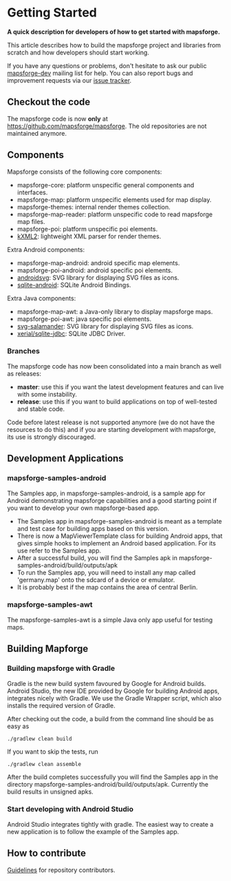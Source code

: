 # Getting Started

**A quick description for developers of how to get started with mapsforge.**

This article describes how to build the mapsforge project and libraries from scratch and how developers should start working.

If you have any questions or problems, don't hesitate to ask our public [mapsforge-dev](https://groups.google.com/group/mapsforge-dev) mailing list for help. You can also report bugs and improvement requests via our [issue tracker](https://github.com/mapsforge/mapsforge/issues).

## Checkout the code

The mapsforge code is now **only** at https://github.com/mapsforge/mapsforge. The old repositories are not maintained anymore.

## Components

Mapsforge consists of the following core components:

- mapsforge-core: platform unspecific general components and interfaces.
- mapsforge-map: platform unspecific elements used for map display.
- mapsforge-themes: internal render themes collection.
- mapsforge-map-reader: platform unspecific code to read mapsforge map files.
- mapsforge-poi: platform unspecific poi elements.
- [kXML2](http://www.kxml.org/): lightweight XML parser for render themes.

Extra Android components:

- mapsforge-map-android: android specific map elements.
- mapsforge-poi-android: android specific poi elements.
- [androidsvg](http://bigbadaboom.github.io/androidsvg/): SVG library for displaying SVG files as icons.
- [sqlite-android](https://sqlite.org/android/): SQLite Android Bindings.

Extra Java components:

- mapsforge-map-awt: a Java-only library to display mapsforge maps.
- mapsforge-poi-awt: java specific poi elements.
- [svg-salamander](https://github.com/blackears/svgSalamander): SVG library for displaying SVG files as icons.
- [xerial/sqlite-jdbc](https://github.com/xerial/sqlite-jdbc): SQLite JDBC Driver.

### Branches

The mapsforge code has now been consolidated into a main branch as well as releases:
- **master**: use this if you want the latest development features and can live with some instability.
- **release**: use this if you want to build applications on top of well-tested and stable code.

Code before latest release is not supported anymore (we do not have the resources to do this) and if you are starting development with mapsforge, its use is strongly discouraged.

## Development Applications

### mapsforge-samples-android

 The Samples app, in mapsforge-samples-android, is a sample app for Android demonstrating mapsforge capabilities and a good starting point if you want to develop your own mapsforge-based app.
- The Samples app in mapsforge-samples-android is meant as a template and test case for building apps based on this version.
- There is now a MapViewerTemplate class for building Android apps, that gives simple hooks to implement an Android based application. For its use refer to the Samples app.
- After a successful build, you will find the Samples apk in mapsforge-samples-android/build/outputs/apk
- To run the Samples app, you will need to install any map called 'germany.map' onto the sdcard of a device or emulator.
- It is probably best if the map contains the area of central Berlin.

### mapsforge-samples-awt

The mapsforge-samples-awt is a simple Java only app useful for testing maps.

## Building Mapforge

### Building mapsforge with Gradle

Gradle is the new build system favoured by Google for Android builds. Android Studio, the new IDE provided by Google for building Android apps, integrates nicely with Gradle. We use the Gradle Wrapper script, which also installs the required version of Gradle.

After checking out the code, a build from the command line should be as easy as 

    ./gradlew clean build

If you want to skip the tests, run 

    ./gradlew clean assemble

After the build completes successfully you will find the Samples app in the directory mapsforge-samples-android/build/outputs/apk. Currently the build results in unsigned apks.

### Start developing with Android Studio

Android Studio integrates tightly with gradle. The easiest way to create a new application is to follow the example of the Samples app. 

## How to contribute

[Guidelines](../.github/CONTRIBUTING.md) for repository contributors.